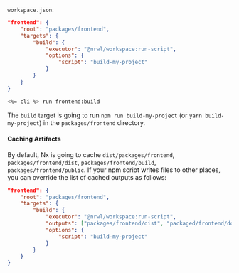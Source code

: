 `workspace.json`:

```json
"frontend": {
    "root": "packages/frontend",
    "targets": {
        "build": {
            "executor": "@nrwl/workspace:run-script",
            "options": {
                "script": "build-my-project"
            }
        }
    }
}
```

```bash
<%= cli %> run frontend:build
```

The `build` target is going to run `npm run build-my-project` (or `yarn build-my-project`) in the `packages/frontend` directory.

#### Caching Artifacts

By default, Nx is going to cache `dist/packages/frontend`, `packages/frontend/dist`, `packages/frontend/build`, `packages/frontend/public`. If your npm script writes files to other places, you can override the list of cached outputs as follows:

```json
"frontend": {
    "root": "packages/frontend",
    "targets": {
        "build": {
            "executor": "@nrwl/workspace:run-script",
            "outputs": ["packages/frontend/dist", "packaged/frontend/docs"],
            "options": {
                "script": "build-my-project"
            }
        }
    }
}
```
